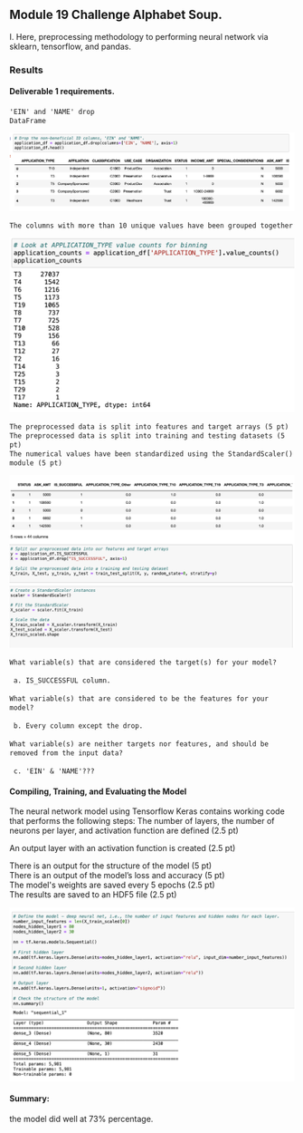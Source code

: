 ## Module 19 Challenge Alphabet Soup. 

I. Here, preprocessing methodology to performing neural network via sklearn, tensorflow, and pandas.


### Results 
#### Deliverable 1 requirements.
    'EIN' and 'NAME' drop
    DataFrame
   ![Figure 1](https://github.com/davidhyongae2/network/blob/main/Figure1.png) <br>

    The columns with more than 10 unique values have been grouped together 
    
   ![Figure 2](https://github.com/davidhyongae2/network/blob/main/Figure2.png) <br>
    
    The preprocessed data is split into features and target arrays (5 pt)
    The preprocessed data is split into training and testing datasets (5 pt)
    The numerical values have been standardized using the StandardScaler() module (5 pt)
    
   ![Figure 3](https://github.com/davidhyongae2/network/blob/main/Figure3.png) <br>
    
    What variable(s) that are considered the target(s) for your model?

     a. IS_SUCCESSFUL column.

    What variable(s) that are considered to be the features for your model?

     b. Every column except the drop.

    What variable(s) are neither targets nor features, and should be removed from the input data?
  
     c. 'EIN' & 'NAME'???


#### Compiling, Training, and Evaluating the Model

The neural network model using Tensorflow Keras contains working code that performs the following steps:
The number of layers, the number of neurons per layer, and activation function are defined (2.5 pt) <br>

An output layer with an activation function is created (2.5 pt) <br>

There is an output for the structure of the model (5 pt) <br>
There is an output of the model’s loss and accuracy (5 pt) <br>
The model's weights are saved every 5 epochs (2.5 pt) <br>
The results are saved to an HDF5 file (2.5 pt) <br>

   ![Figure 4](https://github.com/davidhyongae2/network/blob/main/Figure4.png) <br>


#### Summary: 
the model did well at 73% percentage. 

